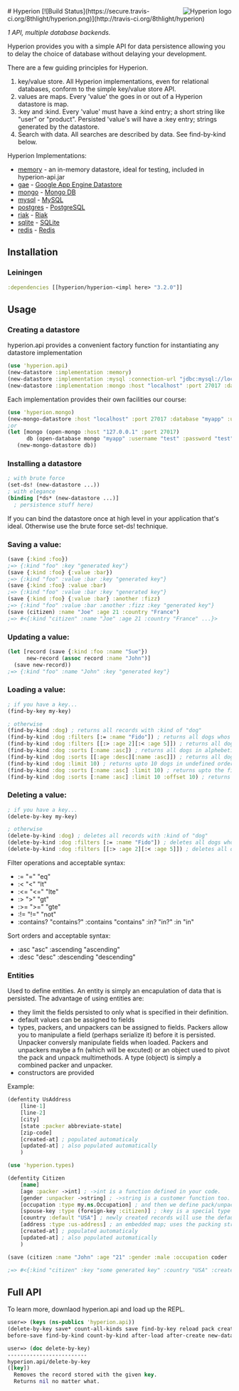 <img src="https://raw.github.com/8thlight/hyperion/master/hyperion_logo.png" alt="Hyperion logo" title="Titan of Light" align="right"/>
# Hyperion [![Build Status](https://secure.travis-ci.org/8thlight/hyperion.png)](http://travis-ci.org/8thlight/hyperion)

<em>1 API, multiple database backends.</em>

Hyperion provides you with a simple API for data persistence allowing you to delay the choice of database without delaying your development.

There are a few guiding principles for Hyperion.

 1. key/value store.  All Hyperion implementations, even for relational databases, conform to the simple key/value store API.
 2. values are maps.  Every 'value' the goes in or out of a Hyperion datastore is map.
 3. :key and :kind.  Every 'value' must have a :kind entry; a short string like "user" or "product".  Persisted 'value's will have a :key entry; strings generated by the datastore.
 4. Search with data.  All searches are described by data.  See find-by-kind below.

Hyperion Implementations:

 * [memory](https://github.com/8thlight/hyperion/blob/master/api/src/hyperion/memory.clj) - an in-memory datastore, ideal for testing, included in hyperion-api.jar
 * [gae](https://github.com/8thlight/hyperion/tree/master/gae) - [Google App Engine Datastore](https://developers.google.com/appengine/docs/python/datastore/overview)
 * [mongo](https://github.com/8thlight/hyperion/tree/master/mongo) - [Mongo DB](http://www.mongodb.org/)
 * [mysql](https://github.com/8thlight/hyperion/tree/master/mysql) - [MySQL](http://www.mysql.com/)
 * [postgres](https://github.com/8thlight/hyperion/tree/master/postgres) - [PostgreSQL](http://www.postgresql.org/)
 * [riak](https://github.com/8thlight/hyperion/tree/master/riak) - [Riak](http://wiki.basho.com/Riak.html)
 * [sqlite](https://github.com/8thlight/hyperion/tree/master/sqlite) - [SQLite](http://www.sqlite.org/)
 * [redis](https://github.com/8thlight/hyperion/tree/master/redis) - [Redis](http://redis.io/)

## Installation

### Leiningen

```clojure
:dependencies [[hyperion/hyperion-<impl here> "3.2.0"]]
```

## Usage

### Creating a datastore

hyperion.api provides a convenient factory function for instantiating any datastore implementation

```clojure
(use 'hyperion.api)
(new-datastore :implementation :memory)
(new-datastore :implementation :mysql :connection-url "jdbc:mysql://localhost:3306/myapp?user=root" :database "myapp")
(new-datastore :implementation :mongo :host "localhost" :port 27017 :database "myapp" :username "test" :password "test")
```

Each implementation provides their own facilities our course:

```clojure
(use 'hyperion.mongo)
(new-mongo-datastore :host "localhost" :port 27017 :database "myapp" :username "test" :password "test")
;or
(let [mongo (open-mongo :host "127.0.0.1" :port 27017)
      db (open-database mongo "myapp" :username "test" :password "test")]
   (new-mongo-datastore db))
```

### Installing a datastore

```clojure
; with brute force
(set-ds! (new-datastore ...))
; with elegance
(binding [*ds* (new-datastore ...)]
  ; persistence stuff here)
```

If you can bind the datastore once at high level in your application that's ideal.  Otherwise use the brute force set-ds! technique.

### Saving a value:

```clojure
(save {:kind :foo})
;=> {:kind "foo" :key "generated key"}
(save {:kind :foo} {:value :bar})
;=> {:kind "foo" :value :bar :key "generated key"}
(save {:kind :foo} :value :bar)
;=> {:kind "foo" :value :bar :key "generated key"}
(save {:kind :foo} {:value :bar} :another :fizz)
;=> {:kind "foo" :value :bar :another :fizz :key "generated key"}
(save (citizen) :name "Joe" :age 21 :country "France")
;=> #<{:kind "citizen" :name "Joe" :age 21 :country "France" ...}>
```

### Updating a value:

```clojure
(let [record (save {:kind :foo :name "Sue"})
      new-record (assoc record :name "John")]
  (save new-record))
;=> {:kind "foo" :name "John" :key "generated key"}
```

### Loading a value:

```clojure
; if you have a key...
(find-by-key my-key)

; otherwise
(find-by-kind :dog) ; returns all records with :kind of "dog"
(find-by-kind :dog :filters [:= :name "Fido"]) ; returns all dogs whos name is Fido
(find-by-kind :dog :filters [[:> :age 2][:< :age 5]]) ; returns all dogs between the age of 2 and 5 (exclusive)
(find-by-kind :dog :sorts [:name :asc]) ; returns all dogs in alphebetical order of their name
(find-by-kind :dog :sorts [[:age :desc][:name :asc]]) ; returns all dogs ordered from oldest to youngest, and gos of the same age ordered by name
(find-by-kind :dog :limit 10) ; returns upto 10 dogs in undefined order
(find-by-kind :dog :sorts [:name :asc] :limit 10) ; returns upto the first 10 dogs in alphebetical order of their name
(find-by-kind :dog :sorts [:name :asc] :limit 10 :offset 10) ; returns the second set of 10 dogs in alphebetical order of their name
```

### Deleting a value:

```clojure
; if you have a key...
(delete-by-key my-key)

; otherwise
(delete-by-kind :dog) ; deletes all records with :kind of "dog"
(delete-by-kind :dog :filters [:= :name "Fido"]) ; deletes all dogs whos name is Fido
(delete-by-kind :dog :filters [[:> :age 2][:< :age 5]]) ; deletes all dogs between the age of 2 and 5 (exclusive)
```

Filter operations and acceptable syntax:

  * := "=" "eq"
  * :< "<" "lt"
  * :<= "<=" "lte"
  * :> ">" "gt"
  * :>= ">=" "gte"
  * :!= "!=" "not"
  * :contains? "contains?" :contains "contains" :in? "in?" :in "in"

Sort orders and acceptable syntax:

 * :asc "asc" :ascending "ascending"
 * :desc "desc" :descending "descending"

### Entities

Used to define entities. An entity is simply an encapulation of data that is persisted.
The advantage of using entities are:

 * they limit the fields persisted to only what is specified in their definition.
 * default values can be assigned to fields
 * types, packers, and unpackers can be assigned to fields.  Packers
     allow you to manipulate a field (perhaps serialize it) before it
     is persisted.  Unpacker conversly manipulate fields when loaded.
     Packers and unpackers maybe a fn (which will be excuted) or an
     object used to pivot the pack and unpack multimethods.
     A type (object) is simply a combined packer and unpacker.
 * constructors are provided

Example:

```clojure
(defentity UsAddress
    [line-1]
    [line-2]
    [city]
    [state :packer abbreviate-state]
    [zip-code]
    [created-at] ; populated automaticaly
    [updated-at] ; also populated automatically
    )

(use 'hyperion.types)

(defentity Citizen
    [name]
    [age :packer ->int] ; ->int is a function defined in your code.
    [gender :unpacker ->string] ; ->string is a customer function too.
    [occupation :type my.ns.Occupation] ; and then we define pack/unpack for my.ns.Occupation
    [spouse-key :type (foreign-key :citizen)] ; :key is a special type that pack string keys into implementation-specific keys
    [country :default "USA"] ; newly created records will use the default if no value is provided
    [address :type :us-address] ; an embedded map; uses the packing strategy for a UsAddress defined above
    [created-at] ; populated automaticaly
    [updated-at] ; also populated automatically
    )

(save (citizen :name "John" :age "21" :gender :male :occupation coder :spouse-key "abc123"))

;=> #<{:kind "citizen" :key "some generated key" :country "USA" :created-at #<java.util.Date just-now> :updated-at #<java.util.Date just-now> ...)
```

## Full API

To learn more, downlaod hyperion.api and load up the REPL.

```clojure
user=> (keys (ns-publics 'hyperion.api))
(delete-by-key save* count-all-kinds save find-by-key reload pack create-entity-with-defaults delete-by-kind defentity *ds*
before-save find-by-kind count-by-kind after-load after-create new-datastore ds unpack create-entity set-ds! find-all-kinds new?)

user=> (doc delete-by-key)
-------------------------
hyperion.api/delete-by-key
([key])
  Removes the record stored with the given key.
  Returns nil no matter what.
```
